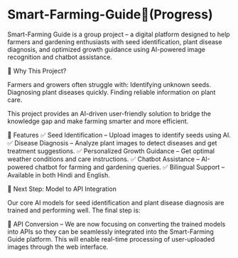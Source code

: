 # Smart-Farming-Guide🌱(Progress)
Smart-Farming Guide is a group project – a digital platform designed to help farmers and gardening enthusiasts with seed identification, plant disease diagnosis, and optimized growth guidance using AI-powered image recognition and chatbot assistance.


🌾 Why This Project?

Farmers and growers often struggle with:
Identifying unknown seeds.
Diagnosing plant diseases quickly.
Finding reliable information on plant care.

This project provides an AI-driven user-friendly solution to bridge the knowledge gap and make farming smarter and more efficient.

🚀 Features
✅ Seed Identification – Upload images to identify seeds using AI.
✅ Disease Diagnosis – Analyze plant images to detect diseases and get treatment suggestions.
✅ Personalized Growth Guidance – Get optimal weather conditions and care instructions.
✅ Chatbot Assistance – AI-powered chatbot for farming and gardening queries.
✅ Bilingual Support – Available in both Hindi and English.


🧩 Next Step: Model to API Integration

Our core AI models for seed identification and plant disease diagnosis are trained and performing well.
The final step is:

🔗 API Conversion –
We are now focusing on converting the trained models into APIs so they can be seamlessly integrated into the Smart-Farming Guide platform. This will enable real-time processing of user-uploaded images through the web interface.
